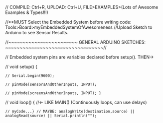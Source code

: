 
// COMPILE: Ctrl+R, UPLOAD: Ctrl+U, FILE>EXAMPLES>(Lots of Awesome Examples & Types!!!) 

//**MUST Select the Embedded System before writing code:  Tools>Board>myEmbeddedSystemOfAwesomeness             //Upload Sketch to Arduino to see Sensor Results.

//~~~~~~~~~~~~~~~~~~~~~~~~ GENERAL ARDUINO SKETCHES: ~~~~~~~~~~~~~~~~~~~~~~~~~~~~~~~~~~//

//  Embedded system pins are variables declared before setup().   THEN->

// void setup() { 

    // Serial.begin(9600); 

    // pinMode(sensorsAndOtherInputs, INPUT);

    // pinMode(screensAndOtherInputs, INPUT); }

// void loop() {    //<- LIKE MAIN() (Continuously loops, can use delays)

    // myCode...} // MAYBE: analogWrite(destination,source) || analogRead(source) || Serial.println("");


